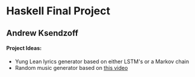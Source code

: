 # Haskell Final Project
## Andrew Ksendzoff

#### Project Ideas:

- Yung Lean lyrics generator based on either LSTM's or a Markov chain
- Random music generator based on [this video](https://www.youtube.com/watch?v=BU_5s1oiG1s)
